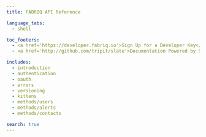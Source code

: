 ```yaml
---
title: FABRIQ API Reference

language_tabs:
  - shell

toc_footers:
  - <a href='https://developer.fabriq.io'>Sign Up for a Developer Key</a>
  - <a href='http://github.com/tripit/slate'>Documentation Powered by Slate</a>

includes:
  - introduction
  - authentication
  - oauth
  - errors
  - versioning
  - kittens
  - methods/users
  - methods/alerts
  - methods/contacts

search: true
---
```

